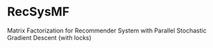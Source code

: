 # RecSysMF
Matrix Factorization for Recommender System with Parallel Stochastic Gradient Descent (with locks)
